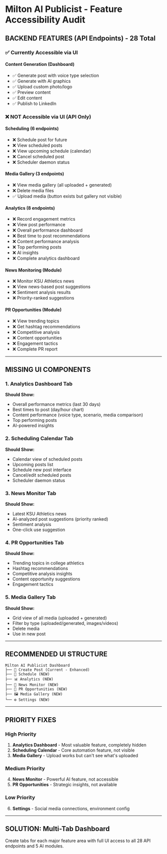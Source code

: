 # Milton AI Publicist - Feature Accessibility Audit

## BACKEND FEATURES (API Endpoints) - 28 Total

### ✅ Currently Accessible via UI

#### Content Generation (Dashboard)
- ✅ Generate post with voice type selection
- ✅ Generate with AI graphics
- ✅ Upload custom photo/logo
- ✅ Preview content
- ✅ Edit content
- ✅ Publish to LinkedIn

### ❌ NOT Accessible via UI (API Only)

#### Scheduling (6 endpoints)
- ❌ Schedule post for future
- ❌ View scheduled posts
- ❌ View upcoming schedule (calendar)
- ❌ Cancel scheduled post
- ❌ Scheduler daemon status

#### Media Gallery (3 endpoints)
- ❌ View media gallery (all uploaded + generated)
- ❌ Delete media files
- ✅ Upload media (button exists but gallery not visible)

#### Analytics (8 endpoints)
- ❌ Record engagement metrics
- ❌ View post performance
- ❌ Overall performance dashboard
- ❌ Best time to post recommendations
- ❌ Content performance analysis
- ❌ Top performing posts
- ❌ AI insights
- ❌ Complete analytics dashboard

#### News Monitoring (Module)
- ❌ Monitor KSU Athletics news
- ❌ View news-based post suggestions
- ❌ Sentiment analysis results
- ❌ Priority-ranked suggestions

#### PR Opportunities (Module)
- ❌ View trending topics
- ❌ Get hashtag recommendations
- ❌ Competitive analysis
- ❌ Content opportunities
- ❌ Engagement tactics
- ❌ Complete PR report

---

## MISSING UI COMPONENTS

### 1. Analytics Dashboard Tab
**Should Show:**
- Overall performance metrics (last 30 days)
- Best times to post (day/hour chart)
- Content performance (voice type, scenario, media comparison)
- Top performing posts
- AI-powered insights

### 2. Scheduling Calendar Tab
**Should Show:**
- Calendar view of scheduled posts
- Upcoming posts list
- Schedule new post interface
- Cancel/edit scheduled posts
- Scheduler daemon status

### 3. News Monitor Tab
**Should Show:**
- Latest KSU Athletics news
- AI-analyzed post suggestions (priority ranked)
- Sentiment analysis
- One-click use suggestion

### 4. PR Opportunities Tab
**Should Show:**
- Trending topics in college athletics
- Hashtag recommendations
- Competitive analysis insights
- Content opportunity suggestions
- Engagement tactics

### 5. Media Gallery Tab
**Should Show:**
- Grid view of all media (uploaded + generated)
- Filter by type (uploaded/generated, images/videos)
- Delete media
- Use in new post

---

## RECOMMENDED UI STRUCTURE

```
Milton AI Publicist Dashboard
├── 📝 Create Post (Current - Enhanced)
├── 📅 Schedule (NEW)
├── 📊 Analytics (NEW)
├── 📰 News Monitor (NEW)
├── 🎯 PR Opportunities (NEW)
├── 🖼️ Media Gallery (NEW)
└── ⚙️ Settings (NEW)
```

---

## PRIORITY FIXES

### High Priority
1. **Analytics Dashboard** - Most valuable feature, completely hidden
2. **Scheduling Calendar** - Core automation feature, not visible
3. **Media Gallery** - Upload works but can't see what's uploaded

### Medium Priority
4. **News Monitor** - Powerful AI feature, not accessible
5. **PR Opportunities** - Strategic insights, not available

### Low Priority
6. **Settings** - Social media connections, environment config

---

## SOLUTION: Multi-Tab Dashboard

Create tabs for each major feature area with full UI access to all 28 API endpoints and 5 AI modules.
